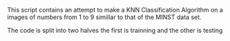 This script contains an attempt to make a KNN Classification Algorithm on a images of numbers from 1 to 9 simillar to that of the MINST data set.

The code is split into two halves the first is trainning and the other is testing

